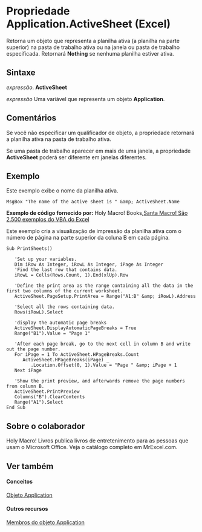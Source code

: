 
# Propriedade Application.ActiveSheet (Excel)

Retorna um objeto que representa a planilha ativa (a planilha na parte superior) na pasta de trabalho ativa ou na janela ou pasta de trabalho especificada. Retornará  **Nothing** se nenhuma planilha estiver ativa.


## Sintaxe

 _expressão_. **ActiveSheet**

 _expressão_ Uma variável que representa um objeto **Application**.


## Comentários

Se você não especificar um qualificador de objeto, a propriedade retornará a planilha ativa na pasta de trabalho ativa.

Se uma pasta de trabalho aparecer em mais de uma janela, a propriedade  **ActiveSheet** poderá ser diferente em janelas diferentes.


## Exemplo

Este exemplo exibe o nome da planilha ativa.


```
MsgBox "The name of the active sheet is " &amp; ActiveSheet.Name
```

 **Exemplo de código fornecido por:** Holy Macro! Books,[Santa Macro! São 2.500 exemplos do VBA do Excel](http://www.mrexcel.com/store/index.php?l=product_detail&amp;p=1)

Este exemplo cria a visualização de impressão da planilha ativa com o número de página na parte superior da coluna B em cada página.




```
Sub PrintSheets()

   'Set up your variables.
   Dim iRow As Integer, iRowL As Integer, iPage As Integer
   'Find the last row that contains data.
   iRowL = Cells(Rows.Count, 1).End(xlUp).Row
   
   'Define the print area as the range containing all the data in the first two columns of the current worksheet.
   ActiveSheet.PageSetup.PrintArea = Range("A1:B" &amp; iRowL).Address
   
   'Select all the rows containing data.
   Rows(iRowL).Select
   
   'display the automatic page breaks
   ActiveSheet.DisplayAutomaticPageBreaks = True
   Range("B1").Value = "Page 1"
   
   'After each page break, go to the next cell in column B and write out the page number.
   For iPage = 1 To ActiveSheet.HPageBreaks.Count
      ActiveSheet.HPageBreaks(iPage) _
         .Location.Offset(0, 1).Value = "Page " &amp; iPage + 1
   Next iPage
   
   'Show the print preview, and afterwards remove the page numbers from column B.
   ActiveSheet.PrintPreview
   Columns("B").ClearContents
   Range("A1").Select
End Sub
```


## Sobre o colaborador
<a name="AboutContributor"> </a>

Holy Macro! Livros publica livros de entretenimento para as pessoas que usam o Microsoft Office. Veja o catálogo completo em MrExcel.com.


## Ver também
<a name="AboutContributor"> </a>


#### Conceitos


[Objeto Application](19b73597-5cf9-4f56-8227-b5211f657f6f.md)
#### Outros recursos


[Membros do objeto Application](4cb9ca42-8d07-cc9c-2d80-4eb9a5921e1e.md)